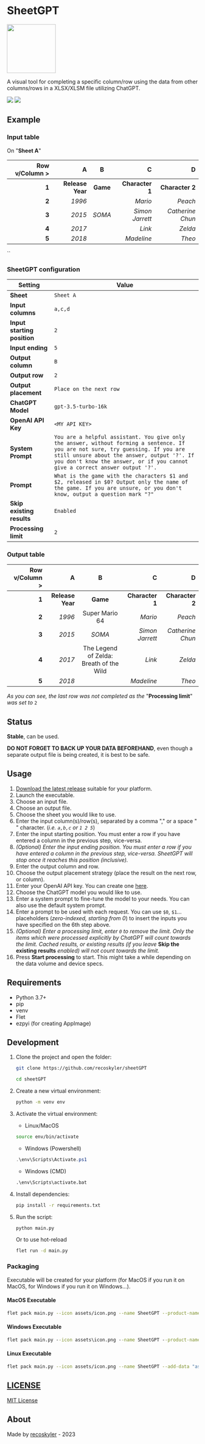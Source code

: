 # SheetGPT

<img src="https://github.com/recoskyler/sheetGPT/blob/main/assets/icon.png" data-canonical-src="https://github.com/recoskyler/sheetGPT/blob/main/assets/icon.png" width="128" height="128" />

A visual tool for completing a specific column/row using the data from other columns/rows in a XLSX/XLSM file utilizing ChatGPT.

<img src="https://github.com/recoskyler/sheetGPT/blob/main/assets/screenshot-1.png" data-canonical-src="https://github.com/recoskyler/sheetGPT/blob/main/assets/screenshot-1.png" />

<img src="https://github.com/recoskyler/sheetGPT/blob/main/assets/screenshot-2.png" data-canonical-src="https://github.com/recoskyler/sheetGPT/blob/main/assets/screenshot-2.png" />

## Example

### Input table

On "**Sheet A**"

|Row v/Column >|A|B|C|D|
|--:|--:|:-:|--:|--:|
|**1**|**Release Year**|**Game**|**Character 1**|**Character 2**|
|**2**|*1996*| |*Mario*|*Peach*|
|**3**|*2015*|*SOMA*|*Simon Jarrett*|*Catherine Chun*|
|**4**|*2017*| |*Link*|*Zelda*|
|**5**|*2018*| |*Madeline*|*Theo*|
``
### SheetGPT configuration

|Setting|Value|
|---|--|
|**Sheet**|`Sheet A`|
|**Input columns**|`a,c,d`|
|**Input starting position**|`2`|
|**Input ending**|`5`|
|**Output column**|`B`|
|**Output row**|`2`|
|**Output placement**|`Place on the next row`|
|**ChatGPT Model**|`gpt-3.5-turbo-16k`|
|**OpenAI API Key**|`<MY API KEY>`|
|**System Prompt**|`You are a helpful assistant. You give only the answer, without forming a sentence. If you are not sure, try guessing. If you are still unsure about the answer, output '?'. If you don't know the answer, or if you cannot give a correct answer output '?'.`|
|**Prompt**|`What is the game with the characters $1 and $2, released in $0? Output only the name of the game. If you are unsure, or you don't know, output a question mark "?"`|
|**Skip existing results**|`Enabled`|
|**Processing limit**|`2`|

### Output table

|Row v/Column >|A|B|C|D|
|--:|--:|:-:|--:|--:|
|**1**|**Release Year**|**Game**|**Character 1**|**Character 2**|
|**2**|*1996*|Super Mario 64|*Mario*|*Peach*|
|**3**|*2015*|*SOMA*|*Simon Jarrett*|*Catherine Chun*|
|**4**|*2017*|The Legend of Zelda: Breath of the Wild|*Link*|*Zelda*|
|**5**|*2018*| |*Madeline*|*Theo*|

*As you can see, the last row was not completed as the* "**Processing limit**" *was set to* `2`

## Status

**Stable**, can be used.

**DO NOT FORGET TO BACK UP YOUR DATA BEFOREHAND**, even though a separate output file is being created, it is best to be safe.

## Usage

1. [Download the latest release](https://github.com/recoskyler/sheetGPT/releases/latest) suitable for your platform.
2. Launch the executable.
3. Choose an input file.
4. Choose an output file.
5. Choose the sheet you would like to use.
6. Enter the input column(s)/row(s), separated by a comma "," or a space " " character. (*i.e. `a,b,c` or `1 2 5`*)
7. Enter the input starting position. You must enter a row if you have entered a column in the previous step, vice-versa.
8. *(Optional) Enter the input ending position. You must enter a row if you have entered a column in the previous step, vice-versa. SheetGPT will stop once it reaches this position (inclusive).*
9. Enter the output column and row.
10. Choose the output placement strategy (place the result on the next row, or column).
11. Enter your OpenAI API key. You can create one [here](https://platform.openai.com/account/api-keys).
12. Choose the ChatGPT model you would like to use.
13. Enter a system prompt to fine-tune the model to your needs. You can also use the default system prompt.
14. Enter a prompt to be used with each request. You can use `$0`, `$1`... placeholders (*zero-indexed, starting from 0*) to insert the inputs you have specified on the 6th step above.
15. *(Optional) Enter a processing limit, enter `0` to remove the limit. Only the items which were processed explicitly by ChatGPT will count towards the limit. Cached results, or existing results (if you leave* **Skip the existing results** *enabled) will not count towards the limit.*
16. Press **Start processing** to start. This might take a while depending on the data volume and device specs.

## Requirements

- Python 3.7+
- pip
- venv
- Flet
- ezpyi (for creating AppImage)

## Development

1. Clone the project and open the folder:

    ```bash
    git clone https://github.com/recoskyler/sheetGPT

    cd sheetGPT
    ```

2. Create a new virtual environment:

    ```bash
    python -m venv env
    ```

3. Activate the virtual environment:

    - Linux/MacOS

    ```bash
    source env/bin/activate
    ```

    - Windows (Powershell)

    ```ps1
    .\env\Scripts\Activate.ps1
    ```

    - Windows (CMD)

    ```cmd
    .\env\Scripts\activate.bat
    ```

4. Install dependencies:

    ```bash
    pip install -r requirements.txt
    ```

5. Run the script:

    ```bash
    python main.py
    ```

    Or to use hot-reload

    ```bash
    flet run -d main.py
    ```

### Packaging

Executable will be created for your platform (for MacOS if you run it on MacOS, for Windows if you run it on Windows...).

#### MacOS Executable

```bash
flet pack main.py --icon assets/icon.png --name SheetGPT --product-name SheetGPT --product-version v1.0.2 --copyright MIT --bundle-id com.recoskyler.sheetgpt --add-data "assets:assets"
```

#### Windows Executable

```bat
flet pack main.py --icon assets\icon.png --name SheetGPT --product-name SheetGPT --product-version v1.0.2 --file-version v1.0.2 --file-description SheetGPT --copyright MIT --add-data "assets;assets"
```

#### Linux Executable

```bash
flet pack main.py --icon assets/icon.png --name SheetGPT --add-data "assets:assets"
```

## [LICENSE](https://github.com/recoskyler/sheetGPT/blob/main/LICENSE)

[MIT License](https://github.com/recoskyler/sheetGPT/blob/main/LICENSE)

## About

Made by [recoskyler](https://github.com/recoskyler) - 2023
